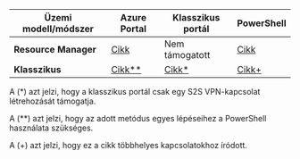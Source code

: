 | **Üzemi modell/módszer** | **Azure Portal** | **Klasszikus portál** | **PowerShell** |
| --- | --- | --- | --- |
| **Resource Manager** |[Cikk](../articles/vpn-gateway/vpn-gateway-howto-site-to-site-resource-manager-portal.md) |Nem támogatott |[Cikk](../articles/vpn-gateway/vpn-gateway-create-site-to-site-rm-powershell.md) |
| **Klasszikus** |[Cikk**](../articles/vpn-gateway/vpn-gateway-howto-site-to-site-classic-portal.md) |[Cikk*](../articles/vpn-gateway/vpn-gateway-site-to-site-create.md) |[Cikk+](../articles/vpn-gateway/vpn-gateway-multi-site.md) |

A (*) azt jelzi, hogy a klasszikus portál csak egy S2S VPN-kapcsolat létrehozását támogatja.

A (**) azt jelzi, hogy az adott metódus egyes lépéseihez a PowerShell használata szükséges.

A (+) azt jelzi, hogy ez a cikk többhelyes kapcsolatokhoz íródott.




